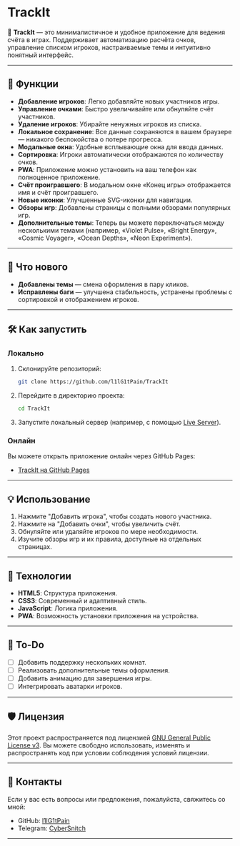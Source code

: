 # **TrackIt**

🎯 **TrackIt** — это минималистичное и удобное приложение для ведения счёта в играх. Поддерживает автоматизацию расчёта очков, управление списком игроков, настраиваемые темы и интуитивно понятный интерфейс.

---

## 🚀 **Функции**
- **Добавление игроков**: Легко добавляйте новых участников игры.
- **Управление очками**: Быстро увеличивайте или обнуляйте счёт участников.
- **Удаление игроков**: Убирайте ненужных игроков из списка.
- **Локальное сохранение**: Все данные сохраняются в вашем браузере — никакого беспокойства о потере прогресса.
- **Модальные окна**: Удобные всплывающие окна для ввода данных.
- **Сортировка**: Игроки автоматически отображаются по количеству очков.
- **PWA**: Приложение можно установить на ваш телефон как полноценное приложение.
- **Счёт проигравшего**: В модальном окне «Конец игры» отображается имя и счёт проигравшего.
- **Новые иконки**: Улучшенные SVG-иконки для навигации.
- **Обзоры игр**: Добавлены страницы с полными обзорами популярных игр.
- **Дополнительные темы**: Теперь вы можете переключаться между несколькими темами (например, «Violet Pulse», «Bright Energy», «Cosmic Voyager», «Ocean Depths», «Neon Experiment»).

---

## 🐞 **Что нового**
- **Добавлены темы** — смена оформления в пару кликов.
- **Исправлены баги** — улучшена стабильность, устранены проблемы с сортировкой и отображением игроков.

---

## 🛠 **Как запустить**

### **Локально**
1. Склонируйте репозиторий:
   ```bash
   git clone https://github.com/l1lG1tPain/TrackIt
   ```
2. Перейдите в директорию проекта:
   ```bash
   cd TrackIt
   ```
3. Запустите локальный сервер (например, с помощью [Live Server](https://marketplace.visualstudio.com/items?itemName=ritwickdey.LiveServer)).

### **Онлайн**
Вы можете открыть приложение онлайн через GitHub Pages:
- [TrackIt на GitHub Pages](https://github.com/l1lG1tPain/TrackIt)

---

## 💡 **Использование**
1. Нажмите "Добавить игрока", чтобы создать нового участника.
2. Нажмите на "Добавить очки", чтобы увеличить счёт.
3. Обнуляйте или удаляйте игроков по мере необходимости.
4. Изучите обзоры игр и их правила, доступные на отдельных страницах.

---

## 🧩 **Технологии**
- **HTML5**: Структура приложения.
- **CSS3**: Современный и адаптивный стиль.
- **JavaScript**: Логика приложения.
- **PWA**: Возможность установки приложения на устройства.

---

## 📝 **To-Do**
- [ ] Добавить поддержку нескольких комнат.
- [ ] Реализовать дополнительные темы оформления.
- [ ] Добавить анимацию для завершения игры.
- [ ] Интегрировать аватарки игроков.

---

## 🛡 Лицензия
Этот проект распространяется под лицензией [GNU General Public License v3](https://www.gnu.org/licenses/gpl-3.0.html). 
Вы можете свободно использовать, изменять и распространять код при условии соблюдения условий лицензии.

---

## 🤝 **Контакты**
Если у вас есть вопросы или предложения, пожалуйста, свяжитесь со мной:
- GitHub: [l1lG1tPain](https://github.com/l1lG1tPain)
- Telegram: [CyberSnitch](https://t.me/cybersnitch)

---
